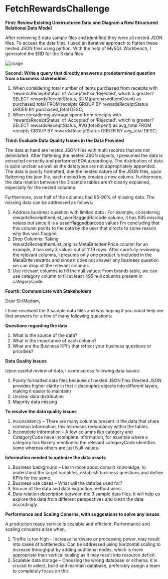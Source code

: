# FetchRewardsChallenge

**First: Review Existing Unstructured Data and Diagram a New Structured Relational Data Model**

After reviewing 3 data sample files and identified they were all nested JSON files. To access the data files, I used an iterative approach to flatten these nested JSON files using python. With the help of MySQL Workbench, I generated the ERD for the 3 data files.

 ![image](https://user-images.githubusercontent.com/58273033/122966947-ef93fa00-d357-11eb-8ff7-a2db29070e0d.png)

 
**Second: Write a query that directly answers a predetermined question from a business stakeholder.**

1.	When considering total number of items purchased from receipts with 'rewardsReceiptStatus’ of ‘Accepted’ or ‘Rejected’, which is greater?
    SELECT rewardsReceiptStatus, SUM(purchasedItemCount) as purchased_total
    FROM receipts
    GROUP BY rewardsReceiptStatus
    ORDER BY purchased_total DESC;
2.	When considering average spend from receipts with 'rewardsReceiptStatus’ of ‘Accepted’ or ‘Rejected’, which is greater?
    SELECT rewardsReceiptStatus, AVG(totalSpent) as avg_total
    FROM receipts
    GROUP BY rewardsReceiptStatus
    ORDER BY avg_total DESC;
 
**Third: Evaluate Data Quality Issues in the Data Provided**

The data at hand are nested JSON files with multi records that are not delimitated. After flattening the nested JSON objects, I presumed the data is extracted correctly and performed EDA accordingly. The distribution of data is quite unclear as well as the datatypes are not appropriately appended. The data is poorly formatted, due the nested nature of the JSON files, upon flattening the json file, each nested key creates a new column. Furthermore, the data relation between the 3 sample tables aren’t clearly explained, especially for the nested columns.

Furthermore, over half of the columns had 85-90% of missing data. The missing data can be addressed as follows:
  1.	Address business question with limited data : For example, considering rewardsReceiptItemList_userFlaggedBarcode column, it has 935 missing values but since it     is a usserflaggedbarcode values I’m concluding that this column points to the data by the user that directs to some reason why this was flagged.
  2.	Drop Columns: Taking rewardsReceiptItemList_originalMetaBriteItemPrice column for an example, it has only 3 values out of 1119 rows. After carefully reviewing       the relevant columns, I presume only one product is included in the MetaBrite rewards and since it does not answer any business question we can drop all the         relevant columns.
  3.	Use relevant columns to fill the null values: From brands table, we can use category column to fill at least 495 null columns present in categoryCode.


**Fourth: Communicate with Stakeholders**

Dear Sir/Madam,

I have reviewed the 3 sample data files and was hoping if you could help me find answers for a few of many following questions:

**Questions regarding the data**

  1.	What is the source of the data?
  2.	What is the Importance of each column? 
  3.	What are the Business KPI’s that reflect your business questions or priorities?

**Data Quality Issues**

Upon careful review of data, I came across following data issues:
  1.	Poorly formatted data files because of nested JSON files (Nested JSON provides higher clarity in that it decouples objects into different layers, making it         easier to maintain)
  2.	Unclear data distribution
  3.	Majority data missing

**To resolve the data quality issues**

  1.	Inconsistency – There are many columns present in the data that share common information, this increases redundancy within the tables.
  2.	Incomplete Information – A few columns like  category and CategoryCode have incomplete information, for example where a category has Bakery mentioned the           relevant categoryCode identifies some whereas others are just Null values.
 
**Information needed to optimize the data assets**

  1. Business background – Learn more about domain knowledge, to understand the target variables, establish business questions and define KPI’s for the same.
  2. Business use cases – What will the data be used for?
  3. Source of the data and data extraction method used.
  4.	Data relation description between the 3 sample data files, it will help us explore the data from different perspectives and clean the data accordingly.

**Performance and Scaling Conerns, with suggestions to solve any issues**

A production ready service is scalable and efficient. Performance and scaling concerns arise when,
  1. Traffic is too high – Increase hardware or processing power, may result into cases of bottlenecks. Can be addressed using horizontal scaling to increase            throughput by adding additional nodes, which is more appropriate than vertical scaling as it may result into resource deficit.
  2. Scalable data storage – Choosing the wrong database or schema, it is crucial to select, build and maintain database, preferably assign a team to completely          focus on this
